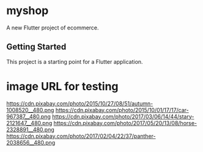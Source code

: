 # myshop

A new Flutter project of ecommerce.

## Getting Started

This project is a starting point for a Flutter application.

# image URL for testing

 https://cdn.pixabay.com/photo/2015/10/27/08/51/autumn-1008520__480.png
 https://cdn.pixabay.com/photo/2015/10/01/17/17/car-967387__480.png
 https://cdn.pixabay.com/photo/2017/03/06/14/44/stary-2121647__480.png
 https://cdn.pixabay.com/photo/2017/05/20/13/08/horse-2328891__480.png
 https://cdn.pixabay.com/photo/2017/02/04/22/37/panther-2038656__480.png